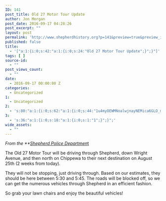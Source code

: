 ```yaml
---
ID: 141
post_title: Old 27 Motor Tour Update
author: Jon Morgan
post_date: 2016-09-17 04:28:26
post_excerpt: ""
layout: post
permalink: 'http://www.shepherdhistory.org?p=141&preview=true&preview_id=141'
published: false
title:
  - '["a:1:{i:0;s:42:"a:1:{i:0;s:24:"Old 27 Motor Tour Update";}";}"]'
tags: [ ]
source-id:
  - ""
post_views_count:
  - ""
date:
  - 2016-09-17 00:00:00 Z
categories:
  - Uncategorized
1:
  - Uncategorized
2:
  - 's:80:"a:1:{i:0;s:62:"a:1:{i:0;s:44:"1u4myOEWMNoalwjnayNEMica6GLO_mdqUp_L5rgjMgPs";}";}";'
3:
  - 's:36:"a:1:{i:0;s:18:"a:1:{i:0;s:1:"1";}";}";'
wide_assets:
  - ""
---
```

*From the **<a href="https://www.facebook.com/Shepherd-Police-Department-205632619455314/?fref=nf">Shepherd Police Departmen*t</a>

The Old 27 Motor Tour will be driving through Shepherd, down Wright Avenue, and then north on Chippewa to their next destination on August 25th (2 weeks from today).

They will not be stopping, just driving through. Based on our estimates, they should be here between 5:30 and 5:45. The roads will be blocked off, so we can get the numerous vehicles through Shepherd in an efficient fashion.

So grab your lawn chairs and enjoy the beautiful vehicles!